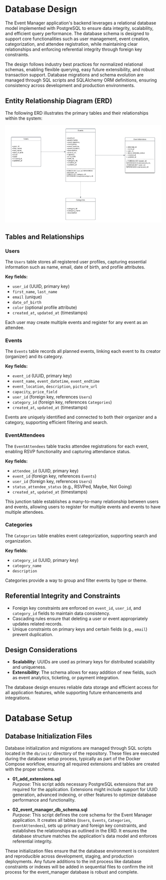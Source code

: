 # Database Design

The Event Manager application's backend leverages a relational database model implemented with PostgreSQL to ensure data integrity, scalability, and efficient query performance. The database schema is designed to support core functionalities such as user management, event creation, categorization, and attendee registration, while maintaining clear relationships and enforcing referential integrity through foreign key constraints.

The design follows industry best practices for normalized relational schemas, enabling flexible querying, easy future extensibility, and robust transaction support. Database migrations and schema evolution are managed through SQL scripts and SQLAlchemy ORM definitions, ensuring consistency across development and production environments.


## Entity Relationship Diagram (ERD)

The following ERD illustrates the primary tables and their relationships within the system:

![Database ERD Diagram](./../docs/Diagrams/Database%20ERD%20Diagram.png)


## Tables and Relationships

### Users

The `Users` table stores all registered user profiles, capturing essential information such as name, email, date of birth, and profile attributes.

**Key fields:**
- `user_id` (UUID, primary key)
- `first_name`, `last_name`
- `email` (unique)
- `date_of_birth`
- `color` (optional profile attribute)
- `created_at`, `updated_at` (timestamps)

Each user may create multiple events and register for any event as an attendee.


### Events

The `Events` table records all planned events, linking each event to its creator (organizer) and its category.

**Key fields:**
- `event_id` (UUID, primary key)
- `event_name`, `event_datetime`, `event_endtime`
- `event_location`, `description`, `picture_url`
- `capacity`, `price_field`
- `user_id` (foreign key, references `Users`)
- `category_id` (foreign key, references `Categories`)
- `created_at`, `updated_at` (timestamps)

Events are uniquely identified and connected to both their organizer and a category, supporting efficient filtering and search.


### EventAttendees

The `EventAttendees` table tracks attendee registrations for each event, enabling RSVP functionality and capturing attendance status.

**Key fields:**
- `attendee_id` (UUID, primary key)
- `event_id` (foreign key, references `Events`)
- `user_id` (foreign key, references `Users`)
- `status_attendee_status` (e.g., RSVPed, Maybe, Not Going)
- `created_at`, `updated_at` (timestamps)

This junction table establishes a many-to-many relationship between users and events, allowing users to register for multiple events and events to have multiple attendees.


### Categories

The `Categories` table enables event categorization, supporting search and organization.

**Key fields:**
- `category_id` (UUID, primary key)
- `category_name`
- `description`

Categories provide a way to group and filter events by type or theme.


## Referential Integrity and Constraints

- Foreign key constraints are enforced on `event_id`, `user_id`, and `category_id` fields to maintain data consistency.
- Cascading rules ensure that deleting a user or event appropriately updates related records.
- Unique constraints on primary keys and certain fields (e.g., `email`) prevent duplication.


## Design Considerations

- **Scalability**: UUIDs are used as primary keys for distributed scalability and uniqueness.
- **Extensibility**: The schema allows for easy addition of new fields, such as event analytics, ticketing, or payment integration.

The database design ensures reliable data storage and efficient access for all application features, while supporting future enhancements and integrations.


# Database Setup

## Database Initialization Files

Database initialization and migrations are managed through SQL scripts located in the `db/init/` directory of the repository. These files are executed during the database setup process, typically as part of the Docker Compose workflow, ensuring all required extensions and tables are created with the proper schema.

- **01_add_extensions.sql**  
  *Purpose*: This script adds necessary PostgreSQL extensions that are required for the application. Extensions might include support for UUID generation, advanced indexing, or other features to optimize database performance and functionality.

- **02_event_manager_db_schema.sql**  
  *Purpose*: This script defines the core schema for the Event Manager application. It creates all tables (`Users`, `Events`, `Categories`, `EventAttendees`), sets up primary and foreign key constraints, and establishes the relationships as outlined in the ERD. It ensures the database structure matches the application's data model and enforces referential integrity.

These initialization files ensure that the database environment is consistent and reproducible across development, staging, and production deployments. Any future additions to the init process like database constraints or indexes will be added in sequential files to confirm the init process for the event_manager database is robust and complete.